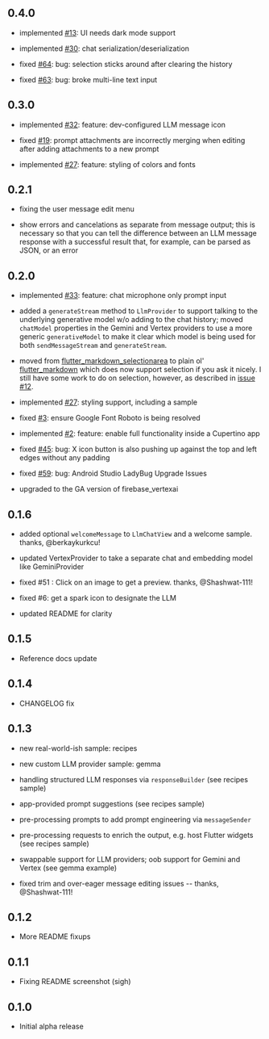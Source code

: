 ## 0.4.0

* implemented [#13](https://github.com/csells/flutter_ai_toolkit/issues/13): UI needs dark mode support

* implemented [#30](https://github.com/csells/flutter_ai_toolkit/issues/30): chat serialization/deserialization

* fixed [#64](https://github.com/csells/flutter_ai_toolkit/issues/64): bug: selection sticks around after clearing the history

* fixed [#63](https://github.com/csells/flutter_ai_toolkit/issues/63): bug: broke multi-line text input


## 0.3.0

* implemented [#32](https://github.com/csells/flutter_ai_toolkit/issues/32): feature: dev-configured LLM message icon

* fixed [#19](https://github.com/csells/flutter_ai_toolkit/issues/19): prompt attachments are incorrectly merging when editing after adding attachments to a new prompt

* implemented [#27](https://github.com/csells/flutter_ai_toolkit/issues/27): feature: styling of colors and fonts

## 0.2.1

* fixing the user message edit menu

* show errors and cancelations as separate from message output; this is necessary so that you can tell the difference between an LLM message response with a successful result that, for example, can be parsed as JSON, or an error

## 0.2.0

* implemented [#33](https://github.com/csells/flutter_ai_toolkit/issues/33): feature: chat microphone only prompt input

* added a `generateStream` method to `LlmProvider` to support talking to the underlying generative model w/o adding to the chat history; moved `chatModel` properties in the Gemini and Vertex providers to use a more generic `generativeModel` to make it clear which model is being used for both `sendMessageStream` and `generateStream`.

* moved from [flutter_markdown_selectionarea](https://pub.dev/packages/flutter_markdown_selectionarea) to plain ol' [flutter_markdown](https://pub.dev/packages/flutter_markdown) which does now support selection if you ask it nicely. I still have some work to do on selection, however, as described in [issue #12](https://github.com/csells/flutter_ai_toolkit/issues/12).

* implemented [#27](https://github.com/csells/flutter_ai_toolkit/issues/27): styling support, including a sample

* fixed [#3](https://github.com/csells/flutter_ai_toolkit/issues/3): ensure Google Font Roboto is being resolved

* implemented [#2](https://github.com/csells/flutter_ai_toolkit/issues/2): feature: enable full functionality inside a Cupertino app

* fixed [#45](https://github.com/csells/flutter_ai_toolkit/issues/45): bug: X icon button is also pushing up against the top and left edges without any padding

* fixed [#59](https://github.com/csells/flutter_ai_toolkit/issues/59): bug: Android Studio LadyBug Upgrade Issues

* upgraded to the GA version of firebase_vertexai

## 0.1.6

* added optional `welcomeMessage` to `LlmChatView` and a welcome sample. thanks, @berkaykurkcu!

* updated VertexProvider to take a separate chat and embedding model like GeminiProvider

* fixed #51 : Click on an image to get a preview. thanks,  @Shashwat-111!

* fixed #6: get a spark icon to designate the LLM
 
* updated README for clarity

## 0.1.5

* Reference docs update

## 0.1.4

* CHANGELOG fix

## 0.1.3

* new real-world-ish sample: recipes

* new custom LLM provider sample: gemma

* handling structured LLM responses via `responseBuilder` (see recipes sample)

* app-provided prompt suggestions (see recipes sample)

* pre-processing prompts to add prompt engineering via `messageSender`

* pre-processing requests to enrich the output, e.g. host Flutter widgets (see recipes sample)

* swappable support for LLM providers; oob support for Gemini and Vertex (see gemma example)

* fixed trim and over-eager message editing issues -- thanks, @Shashwat-111!

## 0.1.2

* More README fixups

## 0.1.1

* Fixing README screenshot (sigh)

## 0.1.0

* Initial alpha release